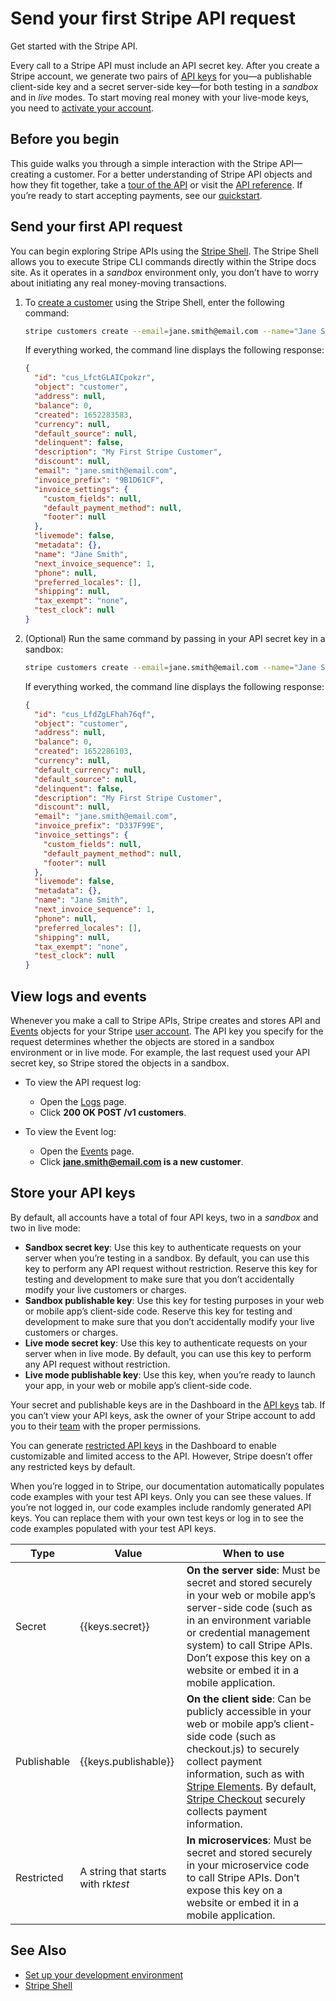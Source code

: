 # Send your first Stripe API request

Get started with the Stripe API.

Every call to a Stripe API must include an API secret key. After you create a Stripe account, we generate two pairs of [API keys](https://docs.stripe.com/keys.md) for you—a publishable client-side key and a secret server-side key—for both testing in a _sandbox_ and in _live_ modes. To start moving real money with your live-mode keys, you need to [activate your account](https://docs.stripe.com/get-started/account/activate.md).

## Before you begin

This guide walks you through a simple interaction with the Stripe API—creating a customer. For a better understanding of Stripe API objects and how they fit together, take a [tour of the API](https://docs.stripe.com/payments-api/tour.md) or visit the [API reference](https://docs.stripe.com/api.md). If you’re ready to start accepting payments, see our [quickstart](https://docs.stripe.com/payments/quickstart.md).

## Send your first API request

You can begin exploring Stripe APIs using the [Stripe Shell](https://docs.stripe.com/stripe-shell/overview.md). The Stripe Shell allows you to execute Stripe CLI commands directly within the Stripe docs site. As it operates in a _sandbox_ environment only, you don’t have to worry about initiating any real money-moving transactions.

1. To [create a customer](https://docs.stripe.com/api/customers/create.md) using the Stripe Shell, enter the following command:

   ```bash
   stripe customers create --email=jane.smith@email.com --name="Jane Smith" --description="My First Stripe Customer"
   ```

   If everything worked, the command line displays the following response:

   ```json
   {
     "id": "cus_LfctGLAICpokzr",
     "object": "customer",
     "address": null,
     "balance": 0,
     "created": 1652283583,
     "currency": null,
     "default_source": null,
     "delinquent": false,
     "description": "My First Stripe Customer",
     "discount": null,
     "email": "jane.smith@email.com",
     "invoice_prefix": "9B1D61CF",
     "invoice_settings": {
       "custom_fields": null,
       "default_payment_method": null,
       "footer": null
     },
     "livemode": false,
     "metadata": {},
     "name": "Jane Smith",
     "next_invoice_sequence": 1,
     "phone": null,
     "preferred_locales": [],
     "shipping": null,
     "tax_exempt": "none",
     "test_clock": null
   }
   ```

1. (Optional) Run the same command by passing in your API secret key in a sandbox:

   ```bash
   stripe customers create --email=jane.smith@email.com --name="Jane Smith" --description="My First Stripe Customer" --api-key {{keys.secret}}
   ```

   If everything worked, the command line displays the following response:

   ```json
   {
     "id": "cus_LfdZgLFhah76qf",
     "object": "customer",
     "address": null,
     "balance": 0,
     "created": 1652286103,
     "currency": null,
     "default_currency": null,
     "default_source": null,
     "delinquent": false,
     "description": "My First Stripe Customer",
     "discount": null,
     "email": "jane.smith@email.com",
     "invoice_prefix": "D337F99E",
     "invoice_settings": {
       "custom_fields": null,
       "default_payment_method": null,
       "footer": null
     },
     "livemode": false,
     "metadata": {},
     "name": "Jane Smith",
     "next_invoice_sequence": 1,
     "phone": null,
     "preferred_locales": [],
     "shipping": null,
     "tax_exempt": "none",
     "test_clock": null
   }
   ```

## View logs and events

Whenever you make a call to Stripe APIs, Stripe creates and stores API and [Events](https://docs.stripe.com/api/events.md) objects for your Stripe [user account](https://docs.stripe.com/get-started/account.md). The API key you specify for the request determines whether the objects are stored in a sandbox environment or in live mode. For example, the last request used your API secret key, so Stripe stored the objects in a sandbox.

- To view the API request log:
  - Open the [Logs](https://dashboard.stripe.com/test/workbench/logs) page.
  - Click **200 OK POST /v1 customers**.

- To view the Event log:
  - Open the [Events](https://dashboard.stripe.com/test/workbench/events) page.
  - Click **jane.smith@email.com is a new customer**.

## Store your API keys

By default, all accounts have a total of four API keys, two in a _sandbox_ and two in live mode:

- **Sandbox secret key**: Use this key to authenticate requests on your server when you’re testing in a sandbox. By default, you can use this key to perform any API request without restriction. Reserve this key for testing and development to make sure that you don’t accidentally modify your live customers or charges.
- **Sandbox publishable key**: Use this key for testing purposes in your web or mobile app’s client-side code. Reserve this key for testing and development to make sure that you don’t accidentally modify your live customers or charges.
- **Live mode secret key**: Use this key to authenticate requests on your server when in live mode. By default, you can use this key to perform any API request without restriction.
- **Live mode publishable key**: Use this key, when you’re ready to launch your app, in your web or mobile app’s client-side code.

Your secret and publishable keys are in the Dashboard in the [API keys](https://dashboard.stripe.com/test/apikeys) tab. If you can’t view your API keys, ask the owner of your Stripe account to add you to their [team](https://docs.stripe.com/get-started/account/teams.md) with the proper permissions.

You can generate [restricted API keys](https://docs.stripe.com/keys-best-practices.md#limit-access) in the Dashboard to enable customizable and limited access to the API. However, Stripe doesn’t offer any restricted keys by default.

When you’re logged in to Stripe, our documentation automatically populates code examples with your test API keys. Only you can see these values. If you’re not logged in, our code examples include randomly generated API keys. You can replace them with your own test keys or log in to see the code examples populated with your test API keys.

| Type        | Value                              | When to use                                                                                                                                                                                                                                                                                                                                                     |
| ----------- | ---------------------------------- | --------------------------------------------------------------------------------------------------------------------------------------------------------------------------------------------------------------------------------------------------------------------------------------------------------------------------------------------------------------- |
| Secret      | {{keys.secret}}                    | **On the server side**: Must be secret and stored securely in your web or mobile app’s server-side code (such as in an environment variable or credential management system) to call Stripe APIs. Don’t expose this key on a website or embed it in a mobile application.                                                                                       |
| Publishable | {{keys.publishable}}               | **On the client side**: Can be publicly accessible in your web or mobile app’s client-side code (such as checkout.js) to securely collect payment information, such as with [Stripe Elements](https://docs.stripe.com/payments/elements.md). By default, [Stripe Checkout](https://docs.stripe.com/payments/checkout.md) securely collects payment information. |
| Restricted  | A string that starts with rk*test* | **In microservices**: Must be secret and stored securely in your microservice code to call Stripe APIs. Don’t expose this key on a website or embed it in a mobile application.                                                                                                                                                                                 |

## See Also

- [Set up your development environment](https://docs.stripe.com/get-started/development-environment.md)
- [Stripe Shell](https://docs.stripe.com/stripe-shell/overview.md)
